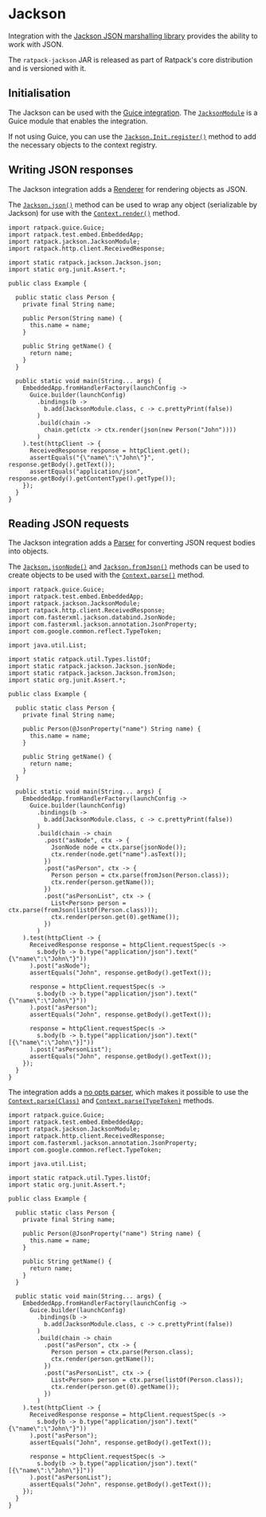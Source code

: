 # Jackson

Integration with the [Jackson JSON marshalling library](https://github.com/FasterXML/jackson-databind) provides the ability to work with JSON.
 
The `ratpack-jackson` JAR is released as part of Ratpack's core distribution and is versioned with it.
 
## Initialisation

The Jackson can be used with the [Guice integration](guice.html).
The [`JacksonModule`](api/ratpack/jackson/JacksonModule.html) is a Guice module that enables the integration.

If not using Guice, you can use the [`Jackson.Init.register()`](api/ratpack/jackson/Jackson.Init.html#register-ratpack.registry.RegistrySpec-com.fasterxml.jackson.databind.ObjectMapper-com.fasterxml.jackson.databind.ObjectWriter-)
method to add the necessary objects to the context registry.

## Writing JSON responses

The Jackson integration adds a [Renderer](api/ratpack/render/Renderer.html) for rendering objects as JSON.

The [`Jackson.json()`](api/ratpack/jackson/Jackson.html#json-java.lang.Object-) method can be used to wrap any object (serializable by Jackson) for use with the [`Context.render()`](api/ratpack/handling/Context.html#render-java.lang.Object-) method. 

```language-java
import ratpack.guice.Guice;
import ratpack.test.embed.EmbeddedApp;
import ratpack.jackson.JacksonModule;
import ratpack.http.client.ReceivedResponse;

import static ratpack.jackson.Jackson.json;
import static org.junit.Assert.*;

public class Example {

  public static class Person {
    private final String name;

    public Person(String name) {
      this.name = name;
    }

    public String getName() {
      return name;
    }
  }

  public static void main(String... args) {
    EmbeddedApp.fromHandlerFactory(launchConfig ->
      Guice.builder(launchConfig)
        .bindings(b ->
          b.add(JacksonModule.class, c -> c.prettyPrint(false))
        )
        .build(chain ->
          chain.get(ctx -> ctx.render(json(new Person("John"))))
        )
    ).test(httpClient -> {
      ReceivedResponse response = httpClient.get();
      assertEquals("{\"name\":\"John\"}", response.getBody().getText());
      assertEquals("application/json", response.getBody().getContentType().getType());
    });
  }
}
```

## Reading JSON requests

The Jackson integration adds a [Parser](api/ratpack/parse/Parser.html) for converting JSON request bodies into objects.

The [`Jackson.jsonNode()`](api/ratpack/jackson/Jackson.html#Jackson.html#jsonNode--) and [`Jackson.fromJson()`](api/ratpack/jackson/Jackson.html#fromJson) methods can be used to create objects to be used with the [`Context.parse()`](api/ratpack/handling/Context.html#parse) method. 

```language-java
import ratpack.guice.Guice;
import ratpack.test.embed.EmbeddedApp;
import ratpack.jackson.JacksonModule;
import ratpack.http.client.ReceivedResponse;
import com.fasterxml.jackson.databind.JsonNode;
import com.fasterxml.jackson.annotation.JsonProperty;
import com.google.common.reflect.TypeToken;

import java.util.List;

import static ratpack.util.Types.listOf;
import static ratpack.jackson.Jackson.jsonNode;
import static ratpack.jackson.Jackson.fromJson;
import static org.junit.Assert.*;

public class Example {

  public static class Person {
    private final String name;

    public Person(@JsonProperty("name") String name) {
      this.name = name;
    }

    public String getName() {
      return name;
    }
  }

  public static void main(String... args) {
    EmbeddedApp.fromHandlerFactory(launchConfig ->
      Guice.builder(launchConfig)
        .bindings(b ->
          b.add(JacksonModule.class, c -> c.prettyPrint(false))
        )
        .build(chain -> chain
          .post("asNode", ctx -> {
            JsonNode node = ctx.parse(jsonNode());
            ctx.render(node.get("name").asText());
          })
          .post("asPerson", ctx -> {
            Person person = ctx.parse(fromJson(Person.class));
            ctx.render(person.getName());
          })
          .post("asPersonList", ctx -> {
            List<Person> person = ctx.parse(fromJson(listOf(Person.class)));
            ctx.render(person.get(0).getName());
          })
        )
    ).test(httpClient -> {
      ReceivedResponse response = httpClient.requestSpec(s ->
        s.body(b -> b.type("application/json").text("{\"name\":\"John\"}"))
      ).post("asNode");
      assertEquals("John", response.getBody().getText());

      response = httpClient.requestSpec(s ->
        s.body(b -> b.type("application/json").text("{\"name\":\"John\"}"))
      ).post("asPerson");
      assertEquals("John", response.getBody().getText());

      response = httpClient.requestSpec(s ->
        s.body(b -> b.type("application/json").text("[{\"name\":\"John\"}]"))
      ).post("asPersonList");
      assertEquals("John", response.getBody().getText());
    });
  }
}
```

The integration adds a [no opts parser](api/ratpack/parse/NoOptParserSupport.html), which makes it possible to use the [`Context.parse(Class)`](api/ratpack/handling/Context.html#parse-java.lang.Class-) and [`Context.parse(TypeToken)`](api/ratpack/handling/Context.html#parse-com.google.common.reflect.TypeToken-) methods.

```language-java
import ratpack.guice.Guice;
import ratpack.test.embed.EmbeddedApp;
import ratpack.jackson.JacksonModule;
import ratpack.http.client.ReceivedResponse;
import com.fasterxml.jackson.annotation.JsonProperty;
import com.google.common.reflect.TypeToken;

import java.util.List;

import static ratpack.util.Types.listOf;
import static org.junit.Assert.*;

public class Example {

  public static class Person {
    private final String name;

    public Person(@JsonProperty("name") String name) {
      this.name = name;
    }

    public String getName() {
      return name;
    }
  }

  public static void main(String... args) {
    EmbeddedApp.fromHandlerFactory(launchConfig ->
      Guice.builder(launchConfig)
        .bindings(b ->
          b.add(JacksonModule.class, c -> c.prettyPrint(false))
        )
        .build(chain -> chain
          .post("asPerson", ctx -> {
            Person person = ctx.parse(Person.class);
            ctx.render(person.getName());
          })
          .post("asPersonList", ctx -> {
            List<Person> person = ctx.parse(listOf(Person.class));
            ctx.render(person.get(0).getName());
          })
        )
    ).test(httpClient -> {
      ReceivedResponse response = httpClient.requestSpec(s ->
        s.body(b -> b.type("application/json").text("{\"name\":\"John\"}"))
      ).post("asPerson");
      assertEquals("John", response.getBody().getText());

      response = httpClient.requestSpec(s ->
        s.body(b -> b.type("application/json").text("[{\"name\":\"John\"}]"))
      ).post("asPersonList");
      assertEquals("John", response.getBody().getText());
    });
  }
}
```
